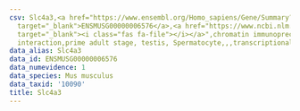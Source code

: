 ```yaml
---
csv: Slc4a3,<a href="https://www.ensembl.org/Homo_sapiens/Gene/Summary?db=core;g=ENSMUSG00000006576"
  target="_blank">ENSMUSG00000006576</a>,<a href="https://www.ncbi.nlm.nih.gov/pubmed/25450459"
  target="_blank"><i class="fas fa-file"></i></a>",chromatin immunoprecipitation assay,direct
  interaction,prime adult stage, testis, Spermatocyte,,,transcriptional regulation,
data_alias: Slc4a3
data_id: ENSMUSG00000006576
data_numevidence: 1
data_species: Mus musculus
data_taxid: '10090'
title: Slc4a3
---
```

